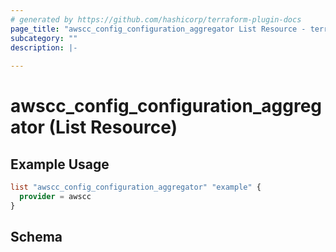 ```yaml
---
# generated by https://github.com/hashicorp/terraform-plugin-docs
page_title: "awscc_config_configuration_aggregator List Resource - terraform-provider-awscc"
subcategory: ""
description: |-
  
---
```


# awscc_config_configuration_aggregator (List Resource)



## Example Usage

```terraform
list "awscc_config_configuration_aggregator" "example" {
  provider = awscc
}
```

<!-- schema generated by tfplugindocs -->
## Schema
